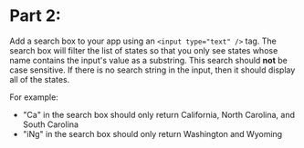 # Part 2:

Add a search box to your app using an `<input type="text" />` tag. The search box will filter the list of states so that you only see states whose name contains the input's value as a substring. This search should **not** be case sensitive. If there is no search string in the input, then it should display all of the states.

For example:
- "Ca" in the search box should only return California, North Carolina, and South Carolina
- "iNg" in the search box should only return Washington and Wyoming
